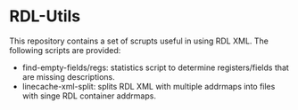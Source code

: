 RDL-Utils
=========

This repository contains a set of scrupts useful in using RDL XML. The following scripts are provided:

* find-empty-fields/regs: statistics script to determine registers/fields that are missing descriptions.
* linecache-xml-split: splits RDL XML with multiple addrmaps into files with singe RDL container addrmaps.
